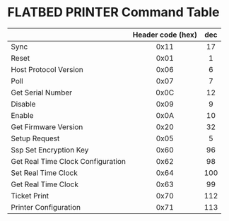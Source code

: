 # FLATBED PRINTER Command Table


| |Header code (hex)|dec|
|---|:---:|:---:|
| Sync | 0x11 | 17 |
| Reset | 0x01 | 1 |
| Host Protocol Version | 0x06 | 6 |
| Poll | 0x07 | 7 |
| Get Serial Number | 0x0C | 12 |
| Disable | 0x09 | 9 |
| Enable | 0x0A | 10 |
| Get Firmware Version | 0x20 | 32 |
| Setup Request | 0x05 | 5 |
| Ssp Set Encryption Key | 0x60 | 96 |
| Get Real Time Clock Configuration | 0x62 | 98 |
| Set Real Time Clock | 0x64 | 100 |
| Get Real Time Clock | 0x63 | 99 |
| Ticket Print | 0x70 | 112 |
| Printer Configuration | 0x71 | 113 |
